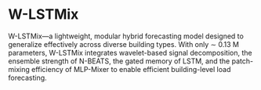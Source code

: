 # W-LSTMix
W-LSTMix—a lightweight, modular hybrid forecasting model designed to generalize effectively across diverse building types. With only ∼ 0.13 M parameters, W-LSTMix integrates wavelet-based signal
decomposition, the ensemble strength of N-BEATS, the gated memory of LSTM, and the patch-mixing efficiency of MLP-Mixer to enable efficient building-level load forecasting.
